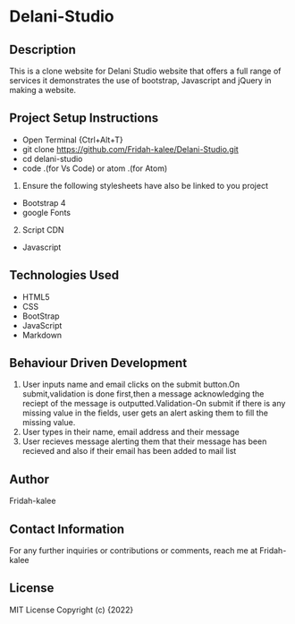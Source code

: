 # Delani-Studio
## Description
This is a clone website for Delani Studio website that offers a full range of services it demonstrates the use of bootstrap, Javascript and jQuery in making a website.
## Project Setup Instructions
* Open Terminal {Ctrl+Alt+T}
* git clone https://github.com/Fridah-kalee/Delani-Studio.git
* cd delani-studio
* code .(for Vs Code) or atom .(for Atom)
1. Ensure the following stylesheets have also be linked to you project
* Bootstrap 4
* google Fonts
2. Script CDN
* Javascript
## Technologies Used
* HTML5
* CSS
* BootStrap
* JavaScript
* Markdown
## Behaviour Driven Development
1. User inputs name and email clicks on the submit button.On submit,validation is done first,then a message acknowledging the reciept of the message is outputted.Validation-On submit if there is any missing value in the fields, user gets an alert asking them to fill the missing value.
2. User types in their name, email address and their message
3. User recieves message alerting them that their message has been recieved and also if their email has been added to mail list
## Author
Fridah-kalee

## Contact Information
For any further inquiries or contributions or comments, reach me at Fridah-kalee

## License
MIT License Copyright (c) {2022}


